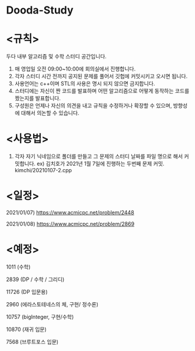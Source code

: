 # Dooda-Study



# <규칙>
두다 내부 알고리즘 및 수학 스터디 공간입니다.
1. 매 영업일 오전 09:00~10:00에 회의실에서 진행합니다.
2. 각자 스터디 시간 전까지 공지된 문제를 풀어서 깃헙에 커밋시키고 오시면 됩니다.
3. 사용언어는 c++이며 STL의 사용은 명시 되지 않으면 금지합니다.
4. 스터디에는 자신이 짠 코드를 발표하며 어떤 알고리즘으로 어떻게 동작하는 코드를 짰는지를 발표합니다.
5. 구성원은 언제나 자신의 의견을 내고 규칙을 수정하거나 확장할 수 있으며, 방향성에 대해서 의논할 수 있습니다.



# <사용법>
1. 각자 자기 닉네임으로 폴더를 만들고 그 문제의 스터디 날짜를 파일 명으로 해서 커밋합니다.
ex) 김치호가 2021년 1월 7일에 진행하는 두번째 문제 커밋.  kimchi/20210107-2.cpp



# <일정>
2021/01/07) https://www.acmicpc.net/problem/2448 

2021/01/08) https://www.acmicpc.net/problem/2869 



# <예정>

1011 (수학)

2839 (DP / 수학 / 그리디)

11726 (DP 입문용)

2960 (에라스토테네스의 체, 구현/ 정수론)

10757 (bigInteger, 구현/수학)

10870 (재귀 입문)

7568 (브루트포스 입문)



